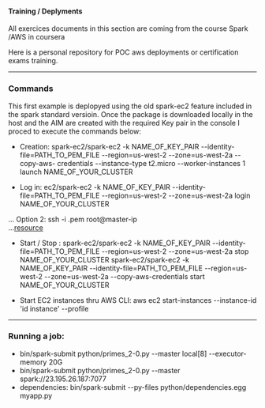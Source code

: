 #### Training / Deplyments 
All exercices documents in this section are coming from the course Spark /AWS in coursera

Here is a personal repository for POC aws deployments or certification exams training.

---

### Commands
This  first example is deplopyed using the old spark-ec2 feature included in the spark standard versioin. Once the package is downloaded locally in the host and the AIM are created with the required Key pair in the console I proced to execute the commands below:

* Creation:
        spark-ec2/spark-ec2 -k NAME_OF_KEY_PAIR --identity-file=PATH_TO_PEM_FILE --region=us-west-2 --zone=us-west-2a --copy-aws-                 credentials --instance-type t2.micro --worker-instances 1 launch NAME_OF_YOUR_CLUSTER
 
 * Log in: 
                ec2/spark-ec2 -k NAME_OF_KEY_PAIR --identity-file=PATH_TO_PEM_FILE --region=us-west-2 --zone=us-west-2a login NAME_OF_YOUR_CLUSTER
                
... Option 2: ssh -i <identity-file>.pem root@master-ip   
...[resource](https://stackoverflow.com/questions/28002443/cluster-hangs-in-ssh-ready-state-using-spark-1-2-0-ec2-launch-script)
                
* Start / Stop :  spark-ec2/spark-ec2 -k NAME_OF_KEY_PAIR --identity-file=PATH_TO_PEM_FILE --region=us-west-2 --zone=us-west-2a stop NAME_OF_YOUR_CLUSTER
spark-ec2/spark-ec2 -k NAME_OF_KEY_PAIR --identity-file=PATH_TO_PEM_FILE --region=us-west-2 --zone=us-west-2a --copy-aws-credentials start NAME_OF_YOUR_CLUSTER

* Start EC2 instances thru AWS CLI:  aws ec2 start-instances --instance-id 'id instance'  --profile 

---

### Running a job:
* bin/spark-submit python/primes_2-0.py --master local[8] --executor-memory 20G
* bin/spark-submit python/primes_2-0.py --master spark://23.195.26.187:7077
* dependencies: bin/spark-submit --py-files python/dependencies.egg myapp.py
   


